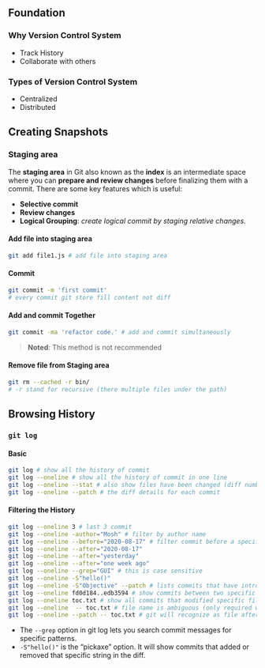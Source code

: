 

## Foundation

### Why Version Control System
- Track History
- Collaborate with others

### Types of Version Control System
- Centralized
- Distributed




## Creating Snapshots
### Staging area
The **staging area** in Git also known as the **index** is an intermediate space where you can **prepare and review changes** before finalizing them with a commit. 
There are some key features which is useful:
- **Selective commit**
- **Review changes**
- **Logical Grouping**: *create logical commit by staging relative changes.*

#### Add file into staging area
```bash
git add file1.js # add file into staging area
```

#### Commit
```bash
git commit -m 'first commit' 
# every commit git store fill content not diff
```

#### Add and commit Together
```bash
git commit -ma 'refactor code.' # add and commit simultaneously 
```
> **Noted**: This method is not recommended 

#### Remove file from Staging area
```bash
git rm --cached -r bin/ 
# -r stand for recursive (there multiple files under the path)
```  


## Browsing History
### `git log`
#### Basic
```bash
git log # show all the history of commit
git log --oneline # show all the history of commit in one line
git log --oneline --stat # also show files have been changed (diff numbers of lines -- number of insertions and deletions)
git log --oneline --patch # the diff details for each commit
```

#### Filtering the History
```bash
git log --oneline 3 # last 3 commit
git log --oneline -author="Mosh" # filter by author name
git log --oneline --before="2020-08-17" # filter commit before a specific date
git log --oneline --after="2020-08-17"
git log --oneline --after="yesterday"
git log --oneline --after="one week ago"
git log --oneline --grep="GUI" # this is case sensitive
git log --oneline -S"hello()" 
git log --oneline -S"Objective" --patch # lists commits that have introduced or removed the string "Objective" and displays the corresponding diff for each of those commits
git log --oneline fd0d184..edb3594 # show commits between two specific commit
git log --oneline toc.txt # show all commits that modified specific files
git log --oneline  -- toc.txt # file name is ambiguous (only required when git complain)
git log --oneline --patch -- toc.txt # git will recognize as file after two hyphens (--patch has to be before --) 
```
- The `--grep` option in git log lets you search commit messages for specific patterns.
- `-S"hello()"` is the “pickaxe” option. It will show commits that added or removed that specific string in the diff.
